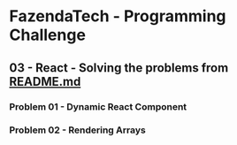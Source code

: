 # FazendaTech - Programming Challenge

## 03 - React - Solving the problems from [README.md](README.md)


### Problem 01 - Dynamic React Component

### Problem 02 - Rendering Arrays
